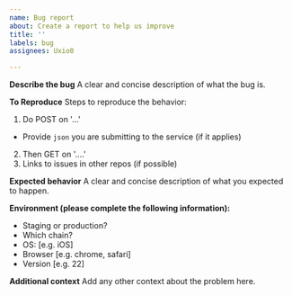 ```yaml
---
name: Bug report
about: Create a report to help us improve
title: ''
labels: bug
assignees: Uxio0

---
```


**Describe the bug**
A clear and concise description of what the bug is.

**To Reproduce**
Steps to reproduce the behavior:
1. Do POST on '...'
  - Provide `json` you are submitting to the service (if it applies)
2. Then GET on '....'
3. Links to issues in other repos (if possible)

**Expected behavior**
A clear and concise description of what you expected to happen.

**Environment (please complete the following information):**
 - Staging or production?
 - Which chain?
 - OS: [e.g. iOS]
 - Browser [e.g. chrome, safari]
 - Version [e.g. 22]

**Additional context**
Add any other context about the problem here.
